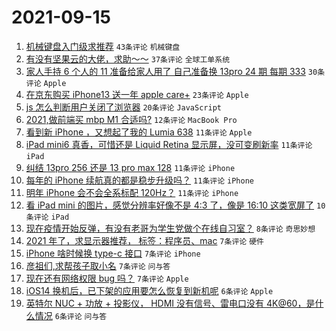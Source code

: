 # 2021-09-15

1. [机械键盘入门级求推荐](https://www.v2ex.com/t/801896) `43条评论` `机械键盘`
1. [有没有坚果云的大佬，求助～～](https://www.v2ex.com/t/801937) `37条评论` `全球工单系统`
1. [家人手持 6 个人的 11 准备给家人用了 自己准备换 13pro 24 期 每期 333](https://www.v2ex.com/t/801914) `30条评论` `Apple`
1. [在京东购买 iPhone13 送一年 apple care+](https://www.v2ex.com/t/801902) `23条评论` `Apple`
1. [js 怎么判断用户关闭了浏览器](https://www.v2ex.com/t/801913) `20条评论` `JavaScript`
1. [2021,做前端买 mbp M1 合适吗?](https://www.v2ex.com/t/801894) `12条评论` `MacBook Pro`
1. [看到新 iPhone ，又想起了我的 Lumia 638](https://www.v2ex.com/t/801938) `11条评论` `Apple`
1. [iPad mini6 真香，可惜还是 Liquid Retina 显示屏，没可变刷新率](https://www.v2ex.com/t/801929) `11条评论` `iPad`
1. [纠结 13pro 256 还是 13 pro max 128](https://www.v2ex.com/t/801927) `11条评论` `iPhone`
1. [每年的 iPhone 续航真的都是稳步升级吗？](https://www.v2ex.com/t/801903) `11条评论` `iPhone`
1. [明年 iPhone 会不会全系标配 120Hz？](https://www.v2ex.com/t/801897) `11条评论` `iPhone`
1. [看 iPad mini 的图片，感觉分辨率好像不是 4:3 了，像是 16:10 这类宽屏了](https://www.v2ex.com/t/801889) `10条评论` `iPad`
1. [现在疫情开始反弹，有没有老哥为学生党做个在线自习室？](https://www.v2ex.com/t/801895) `8条评论` `奇思妙想`
1. [2021 年了，求显示器推荐， 标签：程序员、mac](https://www.v2ex.com/t/801959) `7条评论` `硬件`
1. [iPhone 啥时候换 type-c 接口](https://www.v2ex.com/t/801918) `7条评论` `iPhone`
1. [彦祖们,求帮孩子取小名](https://www.v2ex.com/t/801908) `7条评论` `问与答`
1. [现在还有网络权限 bug 吗？](https://www.v2ex.com/t/801893) `7条评论` `Apple`
1. [iOS14 换机后，已下架的应用要怎么恢复到新机呢](https://www.v2ex.com/t/801915) `6条评论` `Apple`
1. [英特尔 NUC + 功放 + 投影仪， HDMI 没有信号、雷电口没有 4K@60，是什么情况](https://www.v2ex.com/t/801909) `6条评论` `问与答`
